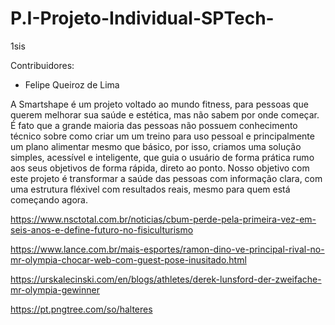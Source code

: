 # P.I-Projeto-Individual-SPTech-
1sis

Contribuidores:
- Felipe Queiroz de Lima 

A Smartshape é um projeto voltado ao mundo fitness, para pessoas que querem melhorar sua saúde e estética, mas não sabem por onde começar. É fato que a grande maioria das pessoas não possuem conhecimento técnico sobre como criar um um treino para uso pessoal e principalmente um plano alimentar mesmo que básico, por isso, criamos uma solução simples, acessível e inteligente, que guia o usuário de forma prática rumo aos seus objetivos de forma rápida, direto ao ponto.
Nosso objetivo com este projeto é transformar a saúde das pessoas com informação clara, com uma estrutura fléxivel com resultados reais, mesmo para quem está começando agora.

https://www.nsctotal.com.br/noticias/cbum-perde-pela-primeira-vez-em-seis-anos-e-define-futuro-no-fisiculturismo

https://www.lance.com.br/mais-esportes/ramon-dino-ve-principal-rival-no-mr-olympia-chocar-web-com-guest-pose-inusitado.html

https://urskalecinski.com/en/blogs/athletes/derek-lunsford-der-zweifache-mr-olympia-gewinner

https://pt.pngtree.com/so/halteres